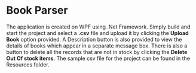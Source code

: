 ﻿# Book Parser
The application is created on WPF using .Net Framework. Simply build and start the project and select a **.csv** file and upload it by clicking the **Upload Book** option provided. A Description button is also provided to view the details of books which appear in a separate message box. There is also a button to delete all the records that are not in stock by clicking the **Delete Out Of stock items**. The sample csv file for the project can be found in the Resources folder.
